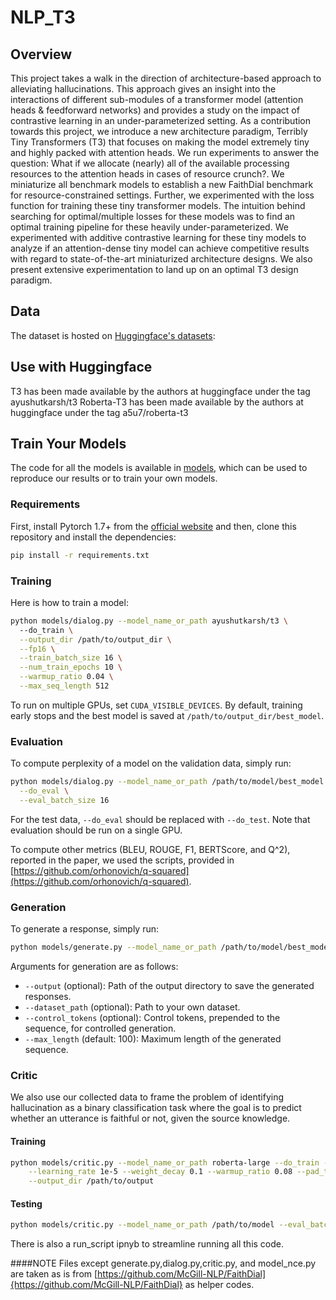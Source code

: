 # NLP_T3


## Overview
This project takes a walk in the direction of architecture-based approach to alleviating hallucinations. This approach gives an insight into the interactions of different sub-modules of a transformer model (attention heads & feedforward networks) and provides a study on the impact of contrastive learning in an under-parameterized setting. As a contribution towards this project, we introduce a new architecture paradigm, Terribly Tiny Transformers (T3) that focuses on making the model extremely tiny and highly packed with attention heads. We run experiments to answer the question: What if we allocate (nearly) all of the available processing resources to the attention heads in cases of resource crunch?. We miniaturize all benchmark models to establish a new FaithDial benchmark for resource-constrained settings. Further, we experimented with the loss function for training these tiny transformer models. The intuition behind searching for optimal/multiple losses for these models was to find an optimal training pipeline for these heavily under-parameterized. We experimented with additive contrastive learning for these tiny models to analyze if an attention-dense tiny model can achieve competitive results with regard to state-of-the-art miniaturized architecture designs. We also present extensive experimentation to land up on an optimal T3 design paradigm.
## Data
The dataset is hosted on [Huggingface's datasets](https://github.com/huggingface/datasets):

## Use with Huggingface
T3 has been made available by the authors at
huggingface under the tag ayushutkarsh/t3
Roberta-T3 has been made available by the authors at huggingface under the tag a5u7/roberta-t3

## Train Your Models
The code for all the models is available in [models](models/), which can be used to reproduce our results or to train your own models.

### Requirements
First, install Pytorch 1.7+ from the [official website](https://pytorch.org) and then, clone this repository and install the dependencies:

```bash
pip install -r requirements.txt
```


### Training
Here is how to train a model:

```bash
python models/dialog.py --model_name_or_path ayushutkarsh/t3 \ 
  --do_train \
  --output_dir /path/to/output_dir \
  --fp16 \
  --train_batch_size 16 \
  --num_train_epochs 10 \
  --warmup_ratio 0.04 \
  --max_seq_length 512
```

To run on multiple GPUs, set `CUDA_VISIBLE_DEVICES`. By default, training early stops and the best model is saved at `/path/to/output_dir/best_model`.


### Evaluation
To compute perplexity of a model on the validation data, simply run:

```bash
python models/dialog.py --model_name_or_path /path/to/model/best_model \
  --do_eval \
  --eval_batch_size 16
```

For the test data, `--do_eval` should be replaced with `--do_test`.
Note that evaluation should be run on a single GPU.

To compute other metrics (BLEU, ROUGE, F1, BERTScore, and Q^2), reported in the paper, we used the scripts, provided in [https://github.com/orhonovich/q-squared](https://github.com/orhonovich/q-squared).

### Generation
To generate a response, simply run:

```bash
python models/generate.py --model_name_or_path /path/to/model/best_model --do_sample --top_p 0.6
```
Arguments for generation are as follows:
- `--output` (optional): Path of the output directory to save the generated responses.
- `--dataset_path` (optional): Path to your own dataset.
- `--control_tokens` (optional): Control tokens, prepended to the sequence, for controlled generation.
- `--max_length` (default: 100): Maximum length of the generated sequence.

### Critic
We also use our collected data to frame the problem of identifying hallucination
as a binary classification task where the goal is to predict whether an utterance is faithful or not, given the source knowledge.


#### Training
```bash
python models/critic.py --model_name_or_path roberta-large --do_train --train_batch_size 16 \
    --learning_rate 1e-5 --weight_decay 0.1 --warmup_ratio 0.08 --pad_to_multiple_of 8 --fp16 \
    --output_dir /path/to/output
```

#### Testing
```bash
python models/critic.py --model_name_or_path /path/to/model --eval_batch_size 16 --do_test
```

There is also a run_script ipnyb to streamline running all this code.

####NOTE 
Files except generate.py,dialog.py,critic.py, and model_nce.py are taken as is from [https://github.com/McGill-NLP/FaithDial]{https://github.com/McGill-NLP/FaithDial} as helper codes. 
